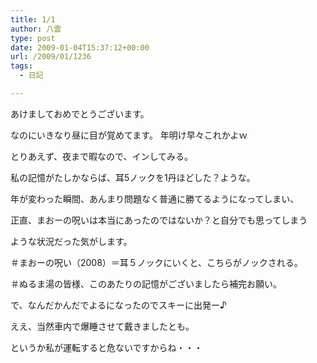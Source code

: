 ```yaml
---
title: 1/1
author: 八雲
type: post
date: 2009-01-04T15:37:12+00:00
url: /2009/01/1236
tags:
  - 日記

---
```

あけましておめでとうございます。
  
なのにいきなり昼に目が覚めてます。 年明け早々これかよｗ

とりあえず、夜まで暇なので、インしてみる。
  
私の記憶がたしかならば、耳5ノックを1丹ほどした？ような。
  
年が変わった瞬間、あんまり問題なく普通に勝てるようになってしまい、
  
正直、まおーの呪いは本当にあったのではないか？と自分でも思ってしまう
  
ような状況だった気がします。
  
＃まおーの呪い（2008）＝耳５ノックにいくと、こちらがノックされる。
  
＃ぬるま湯の皆様、このあたりの記憶がございましたら補完お願い。

で、なんだかんだでよるになったのでスキーに出発ー♪
  
ええ、当然車内で爆睡させて戴きましたとも。
  
というか私が運転すると危ないですからね・・・
